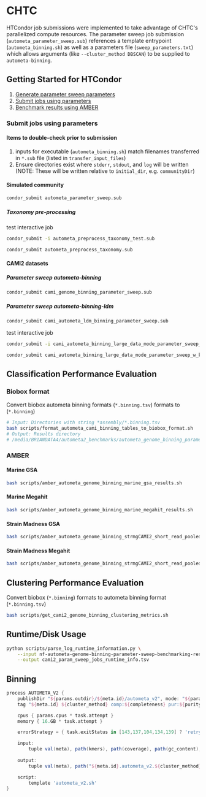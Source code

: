 # CHTC

HTCondor job submissions were implemented to take advantage of CHTC's parallelized compute resources.
The parameter sweep job submission (`autometa_parameter_sweep.sub`) references a template entrypoint (`autometa_binning.sh`) as
well as a parameters file (`sweep_parameters.txt`) which allows arguments (like `--cluster_method DBSCAN`) to be supplied to `autometa-binning`.

## Getting Started for HTCondor

1. [Generate parameter sweep parameters](#parameter-sweep-parameters)
2. [Submit jobs using parameters](#submit-jobs-using-parameters)
3. [Benchmark results using AMBER](#classification-performance-evaluation)

### Submit jobs using parameters

#### Items to double-check prior to submission

1. inputs for executable (`autometa_binning.sh`) match filenames transferred in `*.sub` file (listed in `transfer_input_files`)
2. Ensure directories exist where `stderr`, `stdout`, and `log` will be written (NOTE: These will be written relative to `initial_dir`, e.g. `communityDir`)

#### Simulated community

```bash
condor_submit autometa_parameter_sweep.sub
```

##### Taxonomy pre-processing

test interactive job

```bash
condor_submit -i autometa_preprocess_taxonomy_test.sub
```

```bash
condor_submit autometa_preprocess_taxonomy.sub
```

#### CAMI2 datasets

##### Parameter sweep autometa-binning

```bash
condor_submit cami_genome_binning_parameter_sweep.sub
```

##### Parameter sweep autometa-binning-ldm

```bash
condor_submit cami_autometa_ldm_binning_parameter_sweep.sub
```

test interactive job

```bash
condor_submit -i cami_autometa_binning_large_data_mode_parameter_sweep_w_kmer_args_test.sub
```

```bash
condor_submit cami_autometa_binning_large_data_mode_parameter_sweep_w_kmer_args.sub
```

## Classification Performance Evaluation

### Biobox format

Convert biobox autometa binning formats (`*.binning.tsv`) formats to (`*.binning`)

```bash
# Input: Directories with string *assembly/*.binning.tsv
bash scripts/format_autometa_cami_binning_tables_to_biobox_format.sh
# Output: Results directory
# /media/BRIANDATA4/autometa2_benchmarks/autometa_genome_binning_parameter_sweep/nf-autometa-genome-binning-parameter-sweep-benchmarking-results/cami/${sample}/genome_binning/
```

### AMBER

#### Marine GSA

```bash
bash scripts/amber_autometa_genome_binning_marine_gsa_results.sh
```

#### Marine Megahit

```bash
bash scripts/amber_autometa_genome_binning_marine_megahit_results.sh
```

#### Strain Madness GSA

```bash
bash scripts/amber_autometa_genome_binning_strmgCAMI2_short_read_pooled_gsa_assembly.sh
```

#### Strain Madness Megahit

```bash
bash scripts/amber_autometa_genome_binning_strmgCAMI2_short_read_pooled_megahit_assembly.sh
```

## Clustering Performance Evaluation

Convert biobox (`*.binning`) formats to autometa binning format (`*.binning.tsv`)

```bash
bash scripts/get_cami2_genome_binning_clustering_metrics.sh
```

## Runtime/Disk Usage

```bash
python scripts/parse_log_runtime_information.py \
    --input nf-autometa-genome-binning-parameter-sweep-benchmarking-results/cami/ \
    --output cami2_param_sweep_jobs_runtime_info.tsv
```

## Binning

```groovy
process AUTOMETA_V2 {
    publishDir "${params.outdir}/${meta.id}/autometa_v2", mode: "${params.publish_dir_mode}"
    tag "${meta.id} ${cluster_method} comp:${completeness} pur:${purity} cov:${cov_stddev_limit} gc:${gc_stddev_limit}"

    cpus { params.cpus * task.attempt }
    memory { 16.GB * task.attempt }

    errorStrategy = { task.exitStatus in [143,137,104,134,139] ? 'retry' : 'ignore' }

    input:
        tuple val(meta), path(kmers), path(coverage), path(gc_content), path(markers), path(taxonomy), val(cluster_method), val(completeness), val(purity), val(cov_stddev_limit), val(gc_stddev_limit)
    
    output:
        tuple val(meta), path("${meta.id}.autometa_v2.${cluster_method}.comp${completeness}.pur${purity}.cov${cov_stddev_limit}.gc${gc_stddev_limit}.binning.tsv")

    script:
        template 'autometa_v2.sh'
}
```
